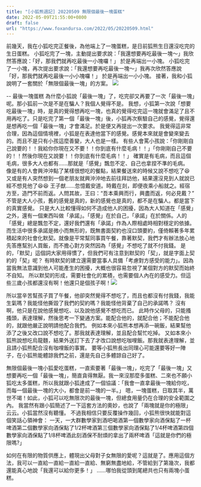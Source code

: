 ```yaml
---
title: "[小狐熊週記] 20220509 無限個最後一塊蛋糕"
date: 2022-05-09T21:55:00+0800
draft: false
url: "https://www.foxandursa.com/2022/05/20220509.html"
---
```



前幾天，我在小狐吃完正餐後，為他端上了一塊蛋糕，是日前狐熊生日還沒吃完的生日蛋糕。
小狐吃完了一塊，主動提出要求說：「我還想要再吃最後一塊～」我欣然答應說：「好，那我們就再吃最後一小塊囉！」 於是再端出一小塊。
小狐吃完了一小塊，再次提出要求說：「我還想要再吃最後一塊～」我再次欣然答應說「好，那我們就再吃最後一小小塊囉！」 於是再端出一小小塊。
接著，我和小狐說明了一套關於「無限個最後一塊」的方案。
![]($https://blogger.googleusercontent.com/img/a/AVvXsEjaiJT7EnvbZZACJGjrnqt2moOhgGhexo3WhkVsEDDYrTC7reE4_3ApB3B62s5cJTXUmWPMlqcPjcxDlKDN61fKIlI3QOHpSXjG0al1NWhzjewRuBpy0jBHkFZqEiYG-K5C8ExBbQ-H-zoraLQPUhRHl8li2wSuHku26urbUM6TrNMaZWqZMVzRAhd9=w180-h320)

--
最後一塊蛋糕
為什麼小狐說「最後一塊」了，吃完卻又再要了一次「最後一塊」呢。那小狐前一次是不是在騙人？我個人覺得不是。
我想，小狐第一次說「想要吃最後一塊」時，是真的覺得想再吃一塊，也真的覺得吃完這一塊就會滿足了且不用再吃了。只是吃完了第一個「最後一塊」後，小狐再次察驗自己的感覺，覺得還是想再吃一個「最後一塊」才會滿足。於是便又再提出一次要求。
我覺得這非常合理，因為這個情境裡，小狐是在表達他當下的感覺。感覺本來就是會變來變去的。而且不是只有小孩這麼善變，大人也是一樣。
有些人會罵小孩說：「你剛剛自己說要的！！我給你你現在又不要！！你到底有什麼毛病！！」「你剛剛自己不要的！！然後你現在又說要！！你到底有什麼毛病！！」
確實是有毛病，而且這個毛病，很多大人也都有……那就是「感覺」飄忽不定、自己也拿捏不準的毛病。
像是有的人會興沖沖點了某樣很想吃的餐點，結果餐送來的時候又說不想吃了😆又或是有人突然想到一個老朋友就興沖沖地去前往拜訪他，結果還沒見到人就說已經不想見他了😆😆
王子猷……忽憶戴安道。時戴在剡，即便夜乘小船就之。經宿方至，造門不前而返。人問其故，王曰：“吾本乘興而行，興盡而返，何必見戴？”
不管是大人小孩，舊的感覺是真的，新的感覺也是真的，都不是在騙人。都是當下的真實感覺。
只是大人比較懂得如何不造成他人的困擾，因為大人知道在「感覺」之外，還有一個東西叫做「承諾」。「感覺」在於自己，「承諾」在於關係。人的「感覺」總是飄忽不定，還好我們還有「承諾」作為人際相處時相對穩定的依據。
而生活中很多承諾是微小而無形的，既無書面契約也沒口頭要約，僅倚賴著多年累積起來的社會化默契。就像是平常幫同事買午餐，靠著默契，我們才有辦法放心地先答應幫別人買飯，而不擔心對方突然因為「感覺」不想吃了就不付我錢。
是的，「默契」這個詞大家用得慣了，但我們可有注意到默契的「契」，就是字面上契約的「契」呢？
有時默契的建立還需要當事人具備「考慮對方感受的能力」。因為當我無法意識到他人可能產生的困擾，大概也很容易忽視了某個對方的默契而始終不自知。
所以默契的形成，需要社會化的累積，也需要個人內在的感受力。但這些三歲小孩都還沒有啊！他還只是個孩子啊！![]($https://blogger.googleusercontent.com/img/a/AVvXsEhYW6-05KXcSoijWwzeEdIgKOu0pvO9nYYEE_j2RGl1D0x7GP48lE2ea9b-Yc9oJCO9fE-0Sx_h7KL2lpgIYNW2p8gRSEkrkXRi_MT964D4ACGcpgZvOjoXvC6Zi9opo7eA15jQLiRKw2uuMUBdXvr7ECMlZrk2FMda5y4rz0BEWraGhGiFZu6smC87)


所以當辛苦幫孩子買了午餐，他卻突然覺得不想吃了，而且也都沒有付我錢，我能生氣嗎？我能怪他撕毀了我們的契約嗎？我能怪他背棄了自己的承諾嗎？
沒有啊，他只是在說他感覺想吃、以及說他感覺不想吃而已。
此時作父母的，只能搔搔頭，表達理解，然後思考一下變通方案。能配合他的，就配合他；不能配合他的，就跟他嚴正說明請他配合我們。
例如本來小狐熊本想再添一碗飯，結果幫他添了之後又改口說不想吃了。那我就表達理解，並且配合幫忙吃掉。
又如本來小狐熊說想吃烏龍麵，結果外送訂下去了才改口說想吃咖哩飯。那我就表達理解，並且請小狐熊配合沒有咖哩飯的事實。
要等小狐熊長出同理心可能還要等好一陣子，在小狐熊能體諒我們之前，還是先自己多體諒自己好了。

無限個最後一塊小狐愛吃蛋糕，一直索要著「最後一塊」，吃完了「最後一塊」又想要再吃一個「最後一塊」，簡直貪得無厭。我一來沒那麼多蛋糕、二來也不願小狐吃太多蛋糕，所以我就跟小狐達成了一個協議：「我會一直拿最後一塊給你吃，而每一個最後一塊的大小，都會是前一塊的一半。」
嗯，一塊蛋糕，日取其半，萬世不竭！如此，小狐可以吃無限次的最後一塊，但總食用量仍在合理的安全範圍之內。
我當然有跟小狐簡述了一下這套方法的奧妙，也說了「兩塊就是你的極限」云云。小狐當然沒有聽懂。
不過我相信只要反覆操作幾回，小狐熊很快就能對這個笑話心領神會：
一天，一大群數學家到酒吧喝酒第一個數學家向酒保點了一杯啤酒第二個數學家向酒保點了1/2杯啤酒第三個數學家向酒保點了1/4杯啤酒第四個數學家向酒保點了1/8杯啤酒此刻酒保不耐煩的拿出了兩杯啤酒「這就是你們的極限嗎?」


如何在有限的物質供應上，體現出父母對子女無限的愛呢？這就是了。應用這個方法，我可以一直給一直給一直給一直給、無窮無盡地給，不管給到了第幾次，我都還能真心地說「我還可以給你更多！」
……哪怕我從頭到尾總共也只有兩塊小蛋糕。
